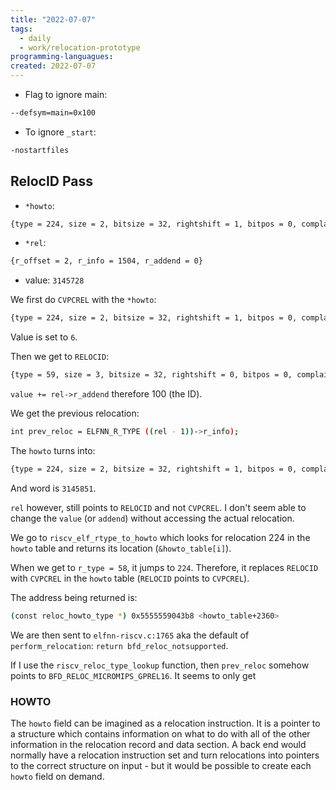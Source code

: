 ```yaml
---
title: "2022-07-07"
tags:
  - daily
  - work/relocation-prototype
programming-languagues:
created: 2022-07-07
---
```

- Flag to ignore main:
```bash
--defsym=main=0x100
```

- To ignore `_start`:
```bash
-nostartfiles
```


## RelocID Pass
- `*howto`:
```bash
{type = 224, size = 2, bitsize = 32, rightshift = 1, bitpos = 0, complain_on_overflow = complain_overflow_unsigned, negate = 0, pc_relative = 1, partial_inplace = 0, pcrel_offset = 1, src_mask = 0, dst_mask = 4293918720, special_function = 0x5555555cb8e0 <bfd_elf_generic_reloc>, name = 0x5555556c7506 "R_RISCV_CVPCREL_UI12"}
```

- `*rel`:
```bash
{r_offset = 2, r_info = 1504, r_addend = 0}
```

- value:
` 3145728 `

We first do `CVPCREL` with the `*howto`:

```bash
{type = 224, size = 2, bitsize = 32, rightshift = 1, bitpos = 0, complain_on_overflow = complain_overflow_unsigned, negate = 0, pc_relative = 1, partial_inplace = 0, pcrel_offset = 1, src_mask = 0, dst_mask = 4293918720, special_function = 0x5555555cb8e0 <bfd_elf_generic_reloc>, name = 0x5555556c7506 "R_RISCV_CVPCREL_UI12"}
```

Value is set to `6`.

Then we get to `RELOCID`:

```bash
{type = 59, size = 3, bitsize = 32, rightshift = 0, bitpos = 0, complain_on_overflow = complain_overflow_dont, negate = 0, pc_relative = 0, partial_inplace = 0, pcrel_offset = 0, src_mask = 0, dst_mask = 0, special_function = 0x5555555cb8e0 <bfd_elf_generic_reloc>, name = 0x5555556c7530 "R_RISCV_RELOCID"}
```

`value += rel->r_addend` therefore 100 (the ID).

We get the previous relocation:

```bash
int prev_reloc = ELFNN_R_TYPE ((rel - 1))->r_info);
```

The `howto` turns into:

```bash
{type = 224, size = 2, bitsize = 32, rightshift = 1, bitpos = 0, complain_on_overflow = complain_overflow_unsigned, negate = 0, pc_relative = 1, partial_inplace = 0, pcrel_offset = 1, src_mask = 0, dst_mask = 4293918720, special_function = 0x5555555cb8e0 <bfd_elf_generic_reloc>, name = 0x5555556c7506 "R_RISCV_CVPCREL_UI12"}
```

And word is `3145851`.

`rel` however, still points to `RELOCID` and not `CVPCREL`. I don't seem able to change the `value` (or `addend`) without accessing the actual relocation.

We go to `riscv_elf_rtype_to_howto` which looks for relocation 224 in the `howto` table and returns its location (`&howto_table[i]`).

When we get to `r_type = 58`, it jumps to `224`. Therefore, it replaces `RELOCID` with `CVPCREL` in the `howto` table (`RELOCID` points to `CVPCREL`).

The address being returned is:

```bash
(const reloc_howto_type *) 0x5555559043b8 <howto_table+2360>
```

We are then sent to `elfnn-riscv.c:1765` aka the default of `perform_relocation`: `return bfd_reloc_notsupported`.

If I use the `riscv_reloc_type_lookup` function, then `prev_reloc` somehow points to `BFD_RELOC_MICROMIPS_GPREL16`. It seems to only get 

### HOWTO 
The `howto` field can be imagined as a relocation instruction. It is a pointer to a structure which contains information on what to do with all of the other information in the relocation record and data section. A back end would normally have a relocation instruction set and turn relocations into pointers to the correct structure on input - but it would be possible to create each `howto` field on demand.